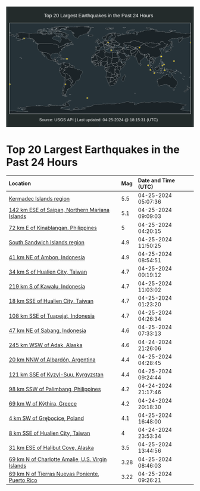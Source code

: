 ![Map](./map.png)

# Top 20 Largest Earthquakes in the Past 24 Hours

| Location | Mag | Date and Time (UTC) |
|:---|:---|:---|
| [Kermadec Islands region](https://earthquake.usgs.gov/earthquakes/eventpage/us6000mtlr) | 5.5 | 04-25-2024 05:07:36 |
| [142 km ESE of Saipan, Northern Mariana Islands](https://earthquake.usgs.gov/earthquakes/eventpage/us6000mtmz) | 5.1 | 04-25-2024 09:09:03 |
| [72 km E of Kinablangan, Philippines](https://earthquake.usgs.gov/earthquakes/eventpage/us6000mtlh) | 5 | 04-25-2024 04:20:15 |
| [South Sandwich Islands region](https://earthquake.usgs.gov/earthquakes/eventpage/us6000mtnw) | 4.9 | 04-25-2024 11:50:25 |
| [41 km NE of Ambon, Indonesia](https://earthquake.usgs.gov/earthquakes/eventpage/us6000mtmv) | 4.9 | 04-25-2024 08:54:51 |
| [34 km S of Hualien City, Taiwan](https://earthquake.usgs.gov/earthquakes/eventpage/us6000mtkr) | 4.7 | 04-25-2024 00:19:12 |
| [219 km S of Kawalu, Indonesia](https://earthquake.usgs.gov/earthquakes/eventpage/us6000mtnh) | 4.7 | 04-25-2024 11:03:02 |
| [18 km SSE of Hualien City, Taiwan](https://earthquake.usgs.gov/earthquakes/eventpage/us6000mtl2) | 4.7 | 04-25-2024 01:23:20 |
| [108 km SSE of Tuapejat, Indonesia](https://earthquake.usgs.gov/earthquakes/eventpage/us6000mtlj) | 4.7 | 04-25-2024 04:26:34 |
| [47 km NE of Sabang, Indonesia](https://earthquake.usgs.gov/earthquakes/eventpage/us6000mtmg) | 4.6 | 04-25-2024 07:33:13 |
| [245 km WSW of Adak, Alaska](https://earthquake.usgs.gov/earthquakes/eventpage/us6000mtk8) | 4.6 | 04-24-2024 21:26:06 |
| [20 km NNW of Albardón, Argentina](https://earthquake.usgs.gov/earthquakes/eventpage/us6000mtli) | 4.4 | 04-25-2024 04:28:45 |
| [121 km SSE of Kyzyl-Suu, Kyrgyzstan](https://earthquake.usgs.gov/earthquakes/eventpage/us6000mtn4) | 4.4 | 04-25-2024 09:24:44 |
| [98 km SSW of Palimbang, Philippines](https://earthquake.usgs.gov/earthquakes/eventpage/us6000mtk6) | 4.2 | 04-24-2024 21:17:46 |
| [69 km W of Kýthira, Greece](https://earthquake.usgs.gov/earthquakes/eventpage/us6000mtjv) | 4.2 | 04-24-2024 20:18:30 |
| [4 km SW of Grębocice, Poland](https://earthquake.usgs.gov/earthquakes/eventpage/us6000mtsn) | 4.1 | 04-25-2024 16:48:00 |
| [8 km SSE of Hualien City, Taiwan](https://earthquake.usgs.gov/earthquakes/eventpage/us6000mtkp) | 4 | 04-24-2024 23:53:34 |
| [31 km ESE of Halibut Cove, Alaska](https://earthquake.usgs.gov/earthquakes/eventpage/ak0245c2cg04) | 3.5 | 04-25-2024 13:44:56 |
| [69 km N of Charlotte Amalie, U.S. Virgin Islands](https://earthquake.usgs.gov/earthquakes/eventpage/pr71446508) | 3.28 | 04-25-2024 08:46:03 |
| [69 km N of Tierras Nuevas Poniente, Puerto Rico](https://earthquake.usgs.gov/earthquakes/eventpage/pr71446533) | 3.22 | 04-25-2024 09:26:21 |
